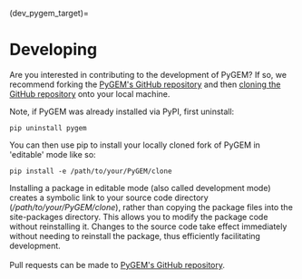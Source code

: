 (dev_pygem_target)=
# Developing
Are you interested in contributing to the development of PyGEM? If so, we recommend forking the [PyGEM's GitHub repository](https://github.com/PyGEM-Community/PyGEM) and then [cloning the GitHub repository](https://docs.github.com/en/repositories/creating-and-managing-repositories/cloning-a-repository) onto your local machine.

Note, if PyGEM was already installed via PyPI, first uninstall:
```
pip uninstall pygem
````

You can then use pip to install your locally cloned fork of PyGEM in 'editable' mode like so:
```
pip install -e /path/to/your/PyGEM/clone
```

Installing a package in editable mode (also called development mode) creates a symbolic link to your source code directory (*/path/to/your/PyGEM/clone*), rather than copying the package files into the site-packages directory. This allows you to modify the package code without reinstalling it. Changes to the source code take effect immediately without needing to reinstall the package, thus efficiently facilitating development.<br><br>
Pull requests can  be made to [PyGEM's GitHub repository](https://github.com/PyGEM-Community/PyGEM).